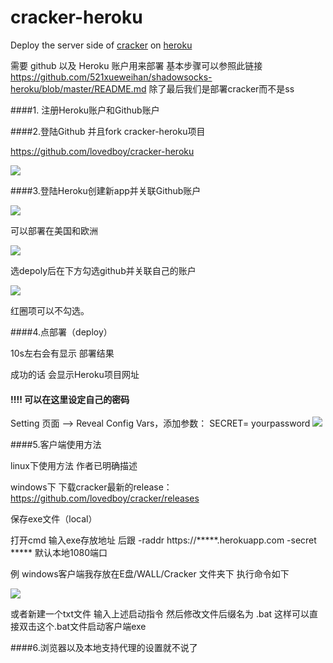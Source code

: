 # cracker-heroku

Deploy the server side of [cracker](https://github.com/lovedboy/cracker) on [heroku](https://heroku.com/)

需要 github 以及 Heroku 账户用来部署
基本步骤可以参照此链接 https://github.com/521xueweihan/shadowsocks-heroku/blob/master/README.md
除了最后我们是部署cracker而不是ss



####1. 注册Heroku账户和Github账户

####2.登陆Github 并且fork cracker-heroku项目 

https://github.com/lovedboy/cracker-heroku

![](https://github.com/wangwill/cracker-heroku/blob/master/fork.png)


####3.登陆Heroku创建新app并关联Github账户

![](https://github.com/wangwill/cracker-heroku/blob/master/new%20app.png)

可以部署在美国和欧洲

![](https://github.com/wangwill/cracker-heroku/blob/master/app%20name.png)

选depoly后在下方勾选github并关联自己的账户

![](https://github.com/wangwill/cracker-heroku/blob/master/deploy.png)

红圈项可以不勾选。

####4.点部署（deploy）

10s左右会有显示 部署结果

成功的话 会显示Heroku项目网址

#### !!!! 可以在这里设定自己的密码

Setting 页面 ——> Reveal Config Vars，添加参数：
SECRET= yourpassword
![](https://github.com/wangwill/cracker-heroku/blob/master/change%20secret.png)


####5.客户端使用方法

linux下使用方法 作者已明确描述

windows下 下载cracker最新的release：https://github.com/lovedboy/cracker/releases

保存exe文件（local）

打开cmd 输入exe存放地址 后跟 -raddr https://*****.herokuapp.com -secret ***** 默认本地1080端口

例 windows客户端我存放在E盘/WALL/Cracker 文件夹下 执行命令如下

![](https://github.com/wangwill/cracker-heroku/blob/master/cmd-instruction.png)

或者新建一个txt文件 输入上述启动指令 然后修改文件后缀名为 .bat
这样可以直接双击这个.bat文件启动客户端exe

####6.浏览器以及本地支持代理的设置就不说了
